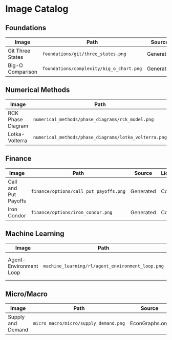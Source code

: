 # Image Catalog

## Foundations

| Image | Path | Source | License |
|-------|------|--------|---------|
| Git Three States | `foundations/git/three_states.png` | Generated | Course |
| Big-O Comparison | `foundations/complexity/big_o_chart.png` | Generated | Course |

## Numerical Methods

| Image | Path | Source | License |
|-------|------|--------|---------|
| RCK Phase Diagram | `numerical_methods/phase_diagrams/rck_model.png` | Generated | Course |
| Lotka-Volterra | `numerical_methods/phase_diagrams/lotka_volterra.png` | Generated | Course |

## Finance

| Image | Path | Source | License |
|-------|------|--------|---------|
| Call and Put Payoffs | `finance/options/call_put_payoffs.png` | Generated | Course |
| Iron Condor | `finance/options/iron_condor.png` | Generated | Course |

## Machine Learning

| Image | Path | Source | License |
|-------|------|--------|---------|
| Agent-Environment Loop | `machine_learning/rl/agent_environment_loop.png` | Sutton & Barto RL Book | Educational Use |

## Micro/Macro

| Image | Path | Source | License |
|-------|------|--------|---------|
| Supply and Demand | `micro_macro/micro/supply_demand.png` | EconGraphs.org | Open Source |